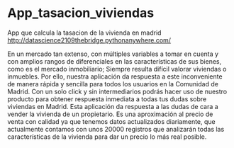 # App_tasacion_viviendas
App que calcula la tasacion de la vivienda en madrid
http://datascience2109thebridge.pythonanywhere.com/

En un mercado tan extenso, con múltiples variables a tomar en cuenta y con amplios rangos de diferenciales en las características de sus bienes, como es el mercado inmobiliario; Siempre resulta difícil valorar viviendas o inmuebles. Por ello, nuestra aplicación da respuesta a este inconveniente de manera rápida y sencilla para todos los usuarios en la Comunidad de Madrid. 
Con un solo click y sin intermediarios podrás hacer uso de nuestro producto para obtener respuesta inmediata a todas tus dudas sobre viviendas en Madrid. Esta aplicación da respuesta a las dudas de cara a vender la vivienda de un propietario. Es una aproximación al precio de venta con calidad ya que tenemos datos actualizados diariamente, que actualmente contamos con unos 20000 registros que analizarán todas las características de la vivienda para dar un precio lo más real posible.
